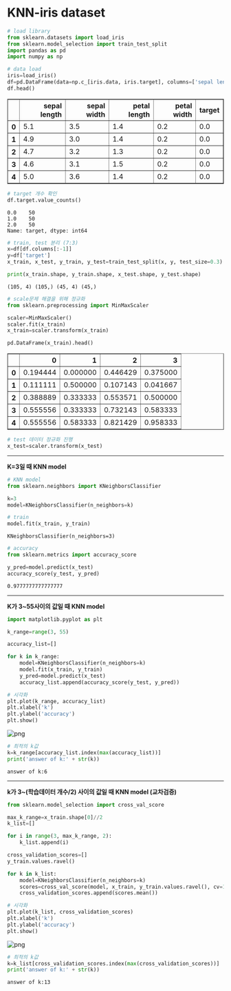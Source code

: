 # KNN-iris dataset


```python
# load library
from sklearn.datasets import load_iris
from sklearn.model_selection import train_test_split
import pandas as pd
import numpy as np
```


```python
# data load
iris=load_iris()
df=pd.DataFrame(data=np.c_[iris.data, iris.target], columns=['sepal length', 'sepal width', 'petal length', 'petal width', 'target'])
df.head()
```




<div>
<style scoped>
    .dataframe tbody tr th:only-of-type {
        vertical-align: middle;
    }

    .dataframe tbody tr th {
        vertical-align: top;
    }

    .dataframe thead th {
        text-align: right;
    }
</style>
<table border="1" class="dataframe">
  <thead>
    <tr style="text-align: right;">
      <th></th>
      <th>sepal length</th>
      <th>sepal width</th>
      <th>petal length</th>
      <th>petal width</th>
      <th>target</th>
    </tr>
  </thead>
  <tbody>
    <tr>
      <th>0</th>
      <td>5.1</td>
      <td>3.5</td>
      <td>1.4</td>
      <td>0.2</td>
      <td>0.0</td>
    </tr>
    <tr>
      <th>1</th>
      <td>4.9</td>
      <td>3.0</td>
      <td>1.4</td>
      <td>0.2</td>
      <td>0.0</td>
    </tr>
    <tr>
      <th>2</th>
      <td>4.7</td>
      <td>3.2</td>
      <td>1.3</td>
      <td>0.2</td>
      <td>0.0</td>
    </tr>
    <tr>
      <th>3</th>
      <td>4.6</td>
      <td>3.1</td>
      <td>1.5</td>
      <td>0.2</td>
      <td>0.0</td>
    </tr>
    <tr>
      <th>4</th>
      <td>5.0</td>
      <td>3.6</td>
      <td>1.4</td>
      <td>0.2</td>
      <td>0.0</td>
    </tr>
  </tbody>
</table>
</div>




```python
# target 개수 확인
df.target.value_counts()
```




    0.0    50
    1.0    50
    2.0    50
    Name: target, dtype: int64




```python
# train, test 분리 (7:3)
x=df[df.columns[:-1]]
y=df['target']
x_train, x_test, y_train, y_test=train_test_split(x, y, test_size=0.3)

print(x_train.shape, y_train.shape, x_test.shape, y_test.shape)
```

    (105, 4) (105,) (45, 4) (45,)
    


```python
# scale문제 해결을 위해 정규화
from sklearn.preprocessing import MinMaxScaler

scaler=MinMaxScaler()
scaler.fit(x_train)
x_train=scaler.transform(x_train)

pd.DataFrame(x_train).head()
```




<div>
<style scoped>
    .dataframe tbody tr th:only-of-type {
        vertical-align: middle;
    }

    .dataframe tbody tr th {
        vertical-align: top;
    }

    .dataframe thead th {
        text-align: right;
    }
</style>
<table border="1" class="dataframe">
  <thead>
    <tr style="text-align: right;">
      <th></th>
      <th>0</th>
      <th>1</th>
      <th>2</th>
      <th>3</th>
    </tr>
  </thead>
  <tbody>
    <tr>
      <th>0</th>
      <td>0.194444</td>
      <td>0.000000</td>
      <td>0.446429</td>
      <td>0.375000</td>
    </tr>
    <tr>
      <th>1</th>
      <td>0.111111</td>
      <td>0.500000</td>
      <td>0.107143</td>
      <td>0.041667</td>
    </tr>
    <tr>
      <th>2</th>
      <td>0.388889</td>
      <td>0.333333</td>
      <td>0.553571</td>
      <td>0.500000</td>
    </tr>
    <tr>
      <th>3</th>
      <td>0.555556</td>
      <td>0.333333</td>
      <td>0.732143</td>
      <td>0.583333</td>
    </tr>
    <tr>
      <th>4</th>
      <td>0.555556</td>
      <td>0.583333</td>
      <td>0.821429</td>
      <td>0.958333</td>
    </tr>
  </tbody>
</table>
</div>




```python
# test 데이터 정규화 진행
x_test=scaler.transform(x_test)
```

---
**K=3일 때 KNN model**


```python
# KNN model
from sklearn.neighbors import KNeighborsClassifier

k=3
model=KNeighborsClassifier(n_neighbors=k)
```


```python
# train
model.fit(x_train, y_train)
```




    KNeighborsClassifier(n_neighbors=3)




```python
# accuracy
from sklearn.metrics import accuracy_score

y_pred=model.predict(x_test)
accuracy_score(y_test, y_pred)
```




    0.9777777777777777



---
**K가 3~55사이의 값일 때 KNN model**


```python
import matplotlib.pyplot as plt

k_range=range(3, 55)

accuracy_list=[]

for k in k_range:
    model=KNeighborsClassifier(n_neighbors=k)
    model.fit(x_train, y_train)
    y_pred=model.predict(x_test)
    accuracy_list.append(accuracy_score(y_test, y_pred))
```


```python
# 시각화
plt.plot(k_range, accuracy_list)
plt.xlabel('k')
plt.ylabel('accuracy')
plt.show()
```


    
![png](output_13_0.png)
    



```python
# 최적의 k값
k=k_range[accuracy_list.index(max(accuracy_list))]
print('answer of k:' + str(k))
```

    answer of k:6
    

---
**k가 3~(학습데이터 개수/2) 사이의 값일 때 KNN model (교차검증)**


```python
from sklearn.model_selection import cross_val_score

max_k_range=x_train.shape[0]//2
k_list=[]

for i in range(3, max_k_range, 2):
    k_list.append(i)

cross_validation_scores=[]
y_train.values.ravel()

for k in k_list:
    model=KNeighborsClassifier(n_neighbors=k)
    scores=cross_val_score(model, x_train, y_train.values.ravel(), cv=10, scoring='accuracy')
    cross_validation_scores.append(scores.mean())
```


```python
# 시각화
plt.plot(k_list, cross_validation_scores)
plt.xlabel('k')
plt.ylabel('accuracy')
plt.show()
```


    
![png](output_17_0.png)
    



```python
# 최적의 k값
k=k_list[cross_validation_scores.index(max(cross_validation_scores))]
print('answer of k:' + str(k))
```

    answer of k:13
    
